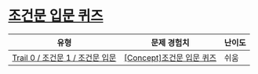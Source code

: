 # [조건문 입문 퀴즈](https://www.codetree.ai/trails/complete/curated-cards/nl-pre-conditionals-basics)

|유형|문제 경험치|난이도|
|---|---|---|
|[Trail 0 / 조건문 1 / 조건문 입문](https://www.codetree.ai/trail-info/codetree-101/)|[[Concept]조건문 입문 퀴즈](https://www.codetree.ai/trails/complete/curated-cards/nl-pre-conditionals-basics/)|쉬움|

